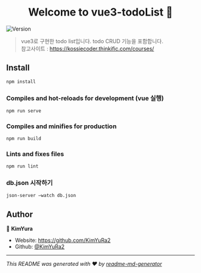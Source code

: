 <h1 align="center">Welcome to vue3-todoList 👋</h1>
<p>
  <img alt="Version" src="https://img.shields.io/badge/version-0.1.0-blue.svg?cacheSeconds=2592000" />
</p>

> vue3로 구현한 todo list입니다. todo CRUD 기능을 포함합니다.  
> 참고사이트 : https://kossiecoder.thinkific.com/courses/ 

## Install

```sh
npm install
```

### Compiles and hot-reloads for development (vue 실행)
```sh
npm run serve
```

### Compiles and minifies for production
```sh
npm run build
```

### Lints and fixes files
```sh
npm run lint
```
### db.json 시작하기
```sh
json-server —watch db.json
```

## Author

👤 **KimYura**

* Website: https://github.com/KimYuRa2
* Github: [@KimYuRa2](https://github.com/KimYuRa2)


***
_This README was generated with ❤️ by [readme-md-generator](https://github.com/kefranabg/readme-md-generator)_